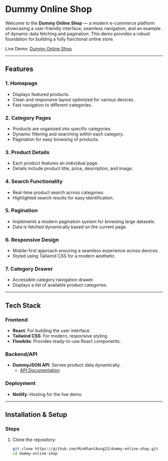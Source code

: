 # Dummy Online Shop

Welcome to the **Dummy Online Shop** — a modern e-commerce platform showcasing a user-friendly interface, seamless navigation, and an example of dynamic data fetching and pagination. This demo provides a robust foundation for building a fully functional online store.

Live Demo: [Dummy Online Shop](https://dummyonlineshop.netlify.app)

---

## Features

### 1. **Homepage**
- Displays featured products.
- Clean and responsive layout optimized for various devices.
- Fast navigation to different categories.

### 2. **Category Pages**
- Products are organized into specific categories.
- Dynamic filtering and searching within each category.
- Pagination for easy browsing of products.

### 3. **Product Details**
- Each product features an individual page.
- Details include product title, price, description, and image.

### 4. **Search Functionality**
- Real-time product search across categories.
- Highlighted search results for easy identification.

### 5. **Pagination**
- Implements a modern pagination system for browsing large datasets.
- Data is fetched dynamically based on the current page.

### 6. **Responsive Design**
- Mobile-first approach ensuring a seamless experience across devices.
- Styled using Tailwind CSS for a modern aesthetic.

### 7. **Category Drawer**
- Accessible category navigation drawer.
- Displays a list of available product categories.

---

## Tech Stack

### **Frontend**
- **React**: For building the user interface.
- **Tailwind CSS**: For modern, responsive styling.
- **Flowbite**: Provides ready-to-use React components.

### **Backend/API**
- **DummyJSON API**: Serves product data dynamically.
  - [API Documentation](https://dummyjson.com)

### **Deployment**
- **Netlify**: Hosting for the live demo.

---

## Installation & Setup

### Steps
1. Clone the repository:
   ```bash
   git clone https://github.com/MinKhantAung23/dummy-online-shop.git
   cd dummy-online-shop
